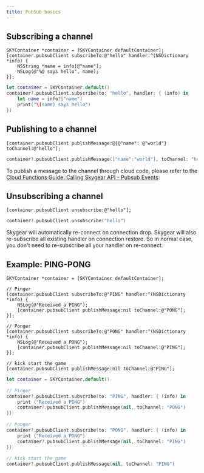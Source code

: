 ```yaml
---
title: PubSub basics
---
```


## Subscribing a channel

```obj-c
SKYContainer *container = [SKYContainer defaultContainer];
[container.pubsubClient subscribeTo:@"hello" handler:^(NSDictionary *info) {
    NSString *name = info[@"name"];
    NSLog(@"%@ says hello", name);
}];
```

```swift
let container = SKYContainer.default()
container?.pubsubClient.subscribe(to: "hello", handler: { (info) in
    let name = info?["name"]
    print("\(name) says hello")
})
```

## Publishing to a channel

```obj-c
[container.pubsubClient publishMessage:@{@"name": @"world"} toChannel:@"hello"];
```

```swift
container?.pubsubClient.publishMessage(["name":"world"], toChannel: "hello")
```

To publish a message to the channel through cloud code, please refer to the
[Cloud Functions Guide: Calling Skygear API - Pubsub Events][doc-cloud-code-pubsub].

## Unsubscribing a channel

```obj-c
[container.pubsubClient unsubscribe:@"hello"];
```

```swift
container?.pubsubClient.unsubscribe("hello")
```

Skygear will automatically re-connect on connection drop. Skygear will also
re-subscribe all existing handler on connection restore. So in normal case,
you don't need to re-subscribe all your handler on re-connect.

## Example: PING-PONG

```obj-c
SKYContainer *container = [SKYContainer defaultContainer];

// Pinger
[container.pubsubClient subscribeTo:@"PING" handler:^(NSDictionary *info) {
    NSLog(@"Received a PING");
    [container.pubsubClient publishMessage:nil toChannel:@"PONG"];
}];

// Ponger
[container.pubsubClient subscribeTo:@"PONG" handler:^(NSDictionary *info) {
    NSLog(@"Received a PONG");
    [container.pubsubClient publishMessage:nil toChannel:@"PING"];
}];

// kick start the game
[container.pubsubClient publishMessage:nil toChannel:@"PING"];
```

```swift
let container = SKYContainer.default()
    
// Pinger
container?.pubsubClient.subscribe(to: "PING", handler: { (info) in
    print ("Received a PING")
    container?.pubsubClient.publishMessage(nil, toChannel: "PONG")
})
    
// Ponger
container?.pubsubClient.subscribe(to: "PONG", handler: { (info) in
    print ("Received a PONG")
    container?.pubsubClient.publishMessage(nil, toChannel: "PING")
})
    
// kick start the game
container?.pubsubClient.publishMessage(nil, toChannel: "PING")
```

[doc-cloud-code-pubsub]: /guides/cloud-function/calling-skygear-api/python/#pubsub-events
